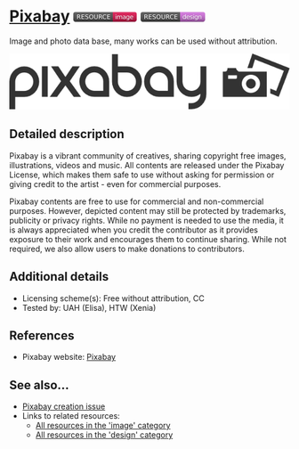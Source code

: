 # [Pixabay](https://pixabay.com/)  [<img src="images/resource-image.png" align="bottom">](https://github.com/e-CLOSE/Toolbox/issues?q=label%3A02_RESOURCE+label%3Aimage) [<img src="images/resource-design.png" align="bottom">](https://github.com/e-CLOSE/Toolbox/issues?q=label%3A02_RESOURCE+label%3Adesign)

Image and photo data base, many works can be used without attribution.

[<img src="images/Pixabay.png" align="bottom" height="100" alt="Pixabay">](https://github.com/e-CLOSE/Toolbox/blob/main/Resources/Pixabay.md)


## Detailed description

Pixabay is a vibrant community of creatives, sharing copyright free images, illustrations, videos and music. All contents are released under the Pixabay License, which makes them safe to use without asking for permission or giving credit to the artist - even for commercial purposes.

Pixabay contents are free to use for commercial and non-commercial purposes. However, depicted content may still be protected by trademarks, publicity or privacy rights. While no payment is needed to use the media, it is always appreciated when you credit the contributor as it provides exposure to their work and encourages them to continue sharing. While not required, we also allow users to make donations to contributors.


## Additional details

- Licensing scheme(s): Free without attribution, CC
- Tested by: UAH (Elisa), HTW (Xenia)


## References

- Pixabay website: [Pixabay](https://pixabay.com/)


## See also...

- [Pixabay creation issue](https://github.com/e-CLOSE/Toolbox/issues/182)
- Links to related resources:
  - [All resources in the 'image' category](https://github.com/e-CLOSE/Toolbox/issues?q=label%3A02_RESOURCE+label%3Aimage)
  - [All resources in the 'design' category](https://github.com/e-CLOSE/Toolbox/issues?q=label%3A02_RESOURCE+label%3Adesign)
